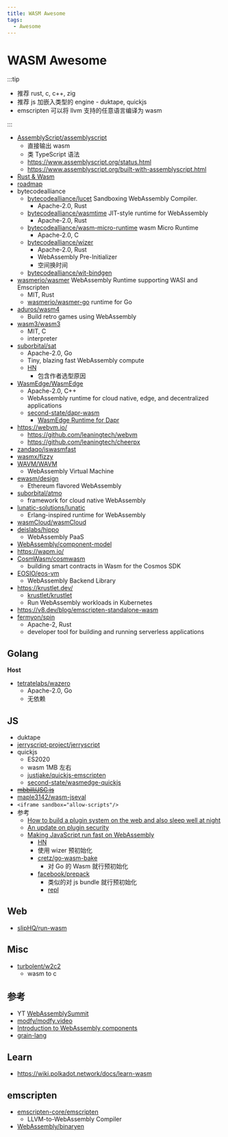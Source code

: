 ```yaml
---
title: WASM Awesome
tags:
  - Awesome
---
```


# WASM Awesome

:::tip

- 推荐 rust, c, c++, zig
- 推荐 js 加嵌入类型的 engine - duktape, quickjs
- emscripten 可以将 llvm 支持的任意语言编译为 wasm

:::

- [AssemblyScript/assemblyscript](https://github.com/AssemblyScript/assemblyscript)
  - 直接输出 wasm
  - 类 TypeScript 语法
  - https://www.assemblyscript.org/status.html
  - https://www.assemblyscript.org/built-with-assemblyscript.html
- [Rust & Wasm](https://rustwasm.github.io/book/introduction.html)
- [roadmap](https://webassembly.org/roadmap/)
- bytecodealliance
  - [bytecodealliance/lucet](https://github.com/bytecodealliance/lucet)
    Sandboxing WebAssembly Compiler.
    - Apache-2.0, Rust
  - [bytecodealliance/wasmtime](https://github.com/bytecodealliance/wasmtime)
    JIT-style runtime for WebAssembly
    - Apache-2.0, Rust
  - [bytecodealliance/wasm-micro-runtime](https://github.com/bytecodealliance/wasm-micro-runtime)
    wasm Micro Runtime
    - Apache-2.0, C
  - [bytecodealliance/wizer](https://github.com/bytecodealliance/wizer)
    - Apache-2.0, Rust
    - WebAssembly Pre-Initializer
    - 空间换时间
  - [bytecodealliance/wit-bindgen](https://github.com/bytecodealliance/wit-bindgen)
- [wasmerio/wasmer](https://github.com/wasmerio/wasmer)
  WebAssembly Runtime supporting WASI and Emscripten
  - MIT, Rust
  - [wasmerio/wasmer-go](https://github.com/wasmerio/wasmer-go)
    runtime for Go
- [aduros/wasm4](https://github.com/aduros/wasm4)
  - Build retro games using WebAssembly
- [wasm3/wasm3](https://github.com/wasm3/wasm3)
  - MIT, C
  - interpreter
- [suborbital/sat](https://github.com/suborbital/sat)
  - Apache-2.0, Go
  - Tiny, blazing fast WebAssembly compute
  - [HN](https://news.ycombinator.com/item?id=28788303)
    - 包含作者选型原因
- [WasmEdge/WasmEdge](https://github.com/WasmEdge/WasmEdge)
  - Apache-2.0, C++
  - WebAssembly runtime for cloud native, edge, and decentralized applications
  - [second-state/dapr-wasm](https://github.com/second-state/dapr-wasm)
    - [WasmEdge Runtime for Dapr](https://www.infoq.com/articles/webassembly-dapr-wasmedge/)
- https://webvm.io/
  - https://github.com/leaningtech/webvm
  - https://github.com/leaningtech/cheerpx
- [zandaqo/iswasmfast](https://github.com/zandaqo/iswasmfast)
- [wasmx/fizzy](https://github.com/wasmx/fizzy)
- [WAVM/WAVM](https://github.com/WAVM/WAVM)
  - WebAssembly Virtual Machine
- [ewasm/design](https://github.com/ewasm/design)
  - Ethereum flavored WebAssembly
- [suborbital/atmo](https://github.com/suborbital/atmo)
  - framework for cloud native WebAssembly
- [lunatic-solutions/lunatic](https://github.com/lunatic-solutions/lunatic)
  - Erlang-inspired runtime for WebAssembly
- [wasmCloud/wasmCloud](https://github.com/wasmCloud/wasmCloud)
- [deislabs/hippo](https://github.com/deislabs/hippo)
  - WebAssembly PaaS
- [WebAssembly/component-model](https://github.com/WebAssembly/component-model)
- https://wapm.io/
- [CosmWasm/cosmwasm](https://github.com/CosmWasm/cosmwasm)
  - building smart contracts in Wasm for the Cosmos SDK
- [EOSIO/eos-vm](https://github.com/EOSIO/eos-vm)
  - WebAssembly Backend Library
- https://krustlet.dev/
  - [krustlet/krustlet](https://github.com/krustlet/krustlet)
  - Run WebAssembly workloads in Kubernetes
- https://v8.dev/blog/emscripten-standalone-wasm
- [fermyon/spin](https://github.com/fermyon/spin)
  - Apache-2, Rust
  - developer tool for building and running serverless applications

## Golang

**Host**

- [tetratelabs/wazero](https://github.com/tetratelabs/wazero)
  - Apache-2.0, Go
  - 无依赖

## JS

- duktape
- [jerryscript-project/jerryscript](https://github.com/jerryscript-project/jerryscript)
- quickjs
  - ES2020
  - wasm 1MB 左右
  - [justjake/quickjs-emscripten](https://github.com/justjake/quickjs-emscripten)
  - [second-state/wasmedge-quickjs](https://github.com/second-state/wasmedge-quickjs)
- ~~[mbbill/JSC.js](https://github.com/mbbill/JSC.js)~~
- [maple3142/wasm-jseval](https://github.com/maple3142/wasm-jseval)
- `<iframe sandbox="allow-scripts"/>`
- 参考
  - [How to build a plugin system on the web and also sleep well at night](https://www.figma.com/blog/how-we-built-the-figma-plugin-system/)
  - [An update on plugin security](https://www.figma.com/blog/an-update-on-plugin-security/)
  - [Making JavaScript run fast on WebAssembly](https://bytecodealliance.org/articles/making-javascript-run-fast-on-webassembly)
    - [HN](https://news.ycombinator.com/item?id=27370138)
    - 使用 wizer 预初始化
    - [cretz/go-wasm-bake](https://github.com/cretz/go-wasm-bake)
      - 对 Go 的 Wasm 就行预初始化
    - [facebook/prepack](https://github.com/facebook/prepack)
      - 类似的对 js bundle 就行预初始化
      - [repl](https://prepack.io/repl.html)

## Web

- [slipHQ/run-wasm](https://github.com/slipHQ/run-wasm)

## Misc

- [turbolent/w2c2](https://github.com/turbolent/w2c2)
  - wasm to c

## 参考

- YT [WebAssemblySummit](https://www.youtube.com/c/WebAssemblySummit)
- [modfy/modfy.video](https://github.com/modfy/modfy.video)
- [Introduction to WebAssembly components](https://radu-matei.com/blog/intro-wasm-components/)
- [grain-lang](https://grain-lang.org/)

## Learn

- https://wiki.polkadot.network/docs/learn-wasm

## emscripten

- [emscripten-core/emscripten](https://github.com/emscripten-core/emscripten)
  - LLVM-to-WebAssembly Compiler
- [WebAssembly/binaryen](https://github.com/WebAssembly/binaryen)
